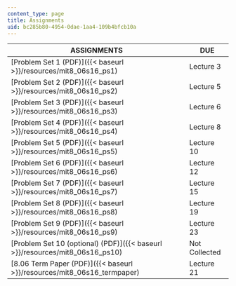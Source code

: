 ```yaml
---
content_type: page
title: Assignments
uid: bc285b80-4954-0dae-1aa4-109b4bfcb10a
---
```


| ASSIGNMENTS | DUE |
| --- | --- |
| [Problem Set 1 (PDF)]({{< baseurl >}}/resources/mit8_06s16_ps1) | Lecture 3 |
| [Problem Set 2 (PDF)]({{< baseurl >}}/resources/mit8_06s16_ps2) | Lecture 5 |
| [Problem Set 3 (PDF)]({{< baseurl >}}/resources/mit8_06s16_ps3) | Lecture 6 |
| [Problem Set 4 (PDF)]({{< baseurl >}}/resources/mit8_06s16_ps4) | Lecture 8 |
| [Problem Set 5 (PDF)]({{< baseurl >}}/resources/mit8_06s16_ps5) | Lecture 10 |
| [Problem Set 6 (PDF)]({{< baseurl >}}/resources/mit8_06s16_ps6) | Lecture 12 |
| [Problem Set 7 (PDF)]({{< baseurl >}}/resources/mit8_06s16_ps7) | Lecture 15 |
| [Problem Set 8 (PDF)]({{< baseurl >}}/resources/mit8_06s16_ps8) | Lecture 19 |
| [Problem Set 9 (PDF)]({{< baseurl >}}/resources/mit8_06s16_ps9) | Lecture 23 |
| [Problem Set 10 (optional) (PDF)]({{< baseurl >}}/resources/mit8_06s16_ps10) | Not Collected |
| [8.06 Term Paper (PDF)]({{< baseurl >}}/resources/mit8_06s16_termpaper) | Lecture 21